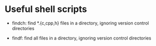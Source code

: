 # Useful shell scripts

 * findch: find *.{c,cpp,h} files in a directory, ignoring version
   control directories

 * findf: find all files in a directory, ignoring version control
   directories
